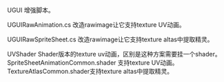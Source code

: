UGUI 增强脚本。

UGUIRawAnimation.cs 改造rawimage让它支持texture UV动画。

UGUIRawSpriteSheet.cs 改造rawimage让它支持texture altas中提取精灵。


UVShader Shader版本的texture uv动画，区别是这种方案需要挂一个shader。
SpriteSheetAnimationCommon.shader 支持texture UV动画。
TextureAtlasCommon.shader支持texture altas中提取精灵。
